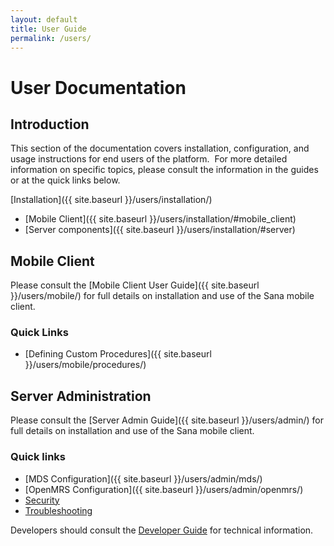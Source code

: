 ```yaml
---
layout: default
title: User Guide
permalink: /users/
---
```

# User Documentation

## Introduction
This section of the documentation covers installation, configuration, 
and usage instructions for end users of the platform.  For more detailed
information on specific topics, please consult the information in the 
guides or at the quick links below.

[Installation]({{ site.baseurl }}/users/installation/)

- [Mobile Client]({{ site.baseurl }}/users/installation/#mobile_client)
- [Server components]({{ site.baseurl }}/users/installation/#server)

## Mobile Client

Please consult the [Mobile Client User Guide]({{ site.baseurl }}/users/mobile/)
for full details on installation and use of the Sana mobile client.

### Quick Links

- [Defining Custom Procedures]({{ site.baseurl }}/users/mobile/procedures/)


## Server Administration
Please consult the [Server Admin Guide]({{ site.baseurl }}/users/admin/) for full 
details on installation and use of the Sana mobile client.

### Quick links

- [MDS Configuration]({{ site.baseurl }}/users/admin/mds/)
- [OpenMRS Configuration]({{ site.baseurl }}/users/admin/openmrs/)
- [Security](/users/admin/security/)
- [Troubleshooting](/users/admin/troubleshooting/)

Developers should consult the [Developer Guide](/developers/) for 
technical information.
